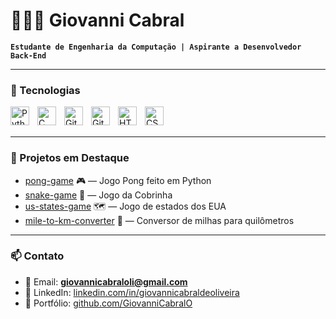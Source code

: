 # 👨🏻‍💻 Giovanni Cabral

**`Estudante de Engenharia da Computação | Aspirante a Desenvolvedor Back-End`**

---

### 🤖 Tecnologias

<img align="left" alt="Python" title="Python" width="30px" style="padding-right: 10px;" src="https://cdn.jsdelivr.net/gh/devicons/devicon@latest/icons/python/python-original.svg"/>
<img align="left" alt="C" title="C" width="30px" style="padding-right: 10px;" src="https://cdn.jsdelivr.net/gh/devicons/devicon@latest/icons/c/c-original.svg"/>
<img align="left" alt="Git" title="Git" width="30px" style="padding-right: 10px;" src="https://cdn.jsdelivr.net/gh/devicons/devicon@latest/icons/git/git-original.svg"/>
<img align="left" alt="GitHub" title="GitHub" width="30px" style="padding-right: 10px;" src="https://cdn.jsdelivr.net/gh/devicons/devicon@latest/icons/github/github-original.svg"/>
<img align="left" alt="HTML" title="HTML" width="30px" style="padding-right: 10px;" src="https://cdn.jsdelivr.net/gh/devicons/devicon@latest/icons/html5/html5-original.svg"/>
<img align="left" alt="CSS" title="CSS" width="30px" style="padding-right: 10px;" src="https://cdn.jsdelivr.net/gh/devicons/devicon@latest/icons/css3/css3-original.svg"/>

<br/>
<br/>

---

### 📂 Projetos em Destaque

- [pong-game](https://github.com/GiovanniCabralO/pong-game) 🎮 — Jogo Pong feito em Python  
- [snake-game](https://github.com/GiovanniCabralO/snake-game) 🐍 — Jogo da Cobrinha  
- [us-states-game](https://github.com/GiovanniCabralO/us-states-game) 🗺️ — Jogo de estados dos EUA  
- [mile-to-km-converter](https://github.com/GiovanniCabralO/mile-to-km-converter) 📏 — Conversor de milhas para quilômetros  

---

### 📫 Contato

- 📧 Email: **giovannicabraloli@gmail.com**  
- 💼 LinkedIn: [linkedin.com/in/giovannicabraldeoliveira](https://www.linkedin.com/in/giovannicabraldeoliveira/)  
- 📂 Portfólio: [github.com/GiovanniCabralO](https://github.com/GiovanniCabralO)  

